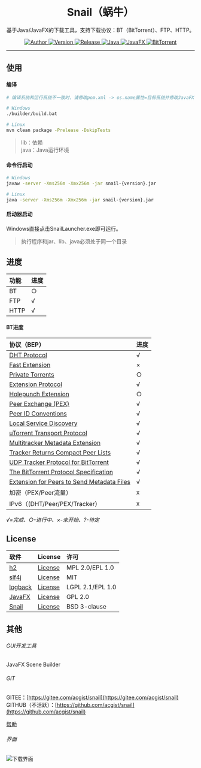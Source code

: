 <h1 align="center">Snail（蜗牛）</h1>

<p align="center">
基于Java/JavaFX的下载工具，支持下载协议：BT（BitTorrent）、FTP、HTTP。
</p>

<p align="center">
	<a target="_blank" href="https://www.acgist.com">
		<img alt="Author" src="https://img.shields.io/badge/Author-acgist-red.svg?style=flat-square" />
	</a>
	<a target="_blank" href="https://gitee.com/acgist/snail">
		<img alt="Version" src="https://img.shields.io/badge/Version-1.1.1-blue.svg?style=flat-square" />
	</a>
	<a target="_blank" href="https://gitee.com/acgist/snail/releases/v1.1.0">
		<img alt="Release" src="https://img.shields.io/badge/Release-1.1.0-blueviolet.svg?style=flat-square" />
	</a>
	<a target="_blank" href="https://openjdk.java.net/">
		<img alt="Java" src="https://img.shields.io/badge/Java-11-yellow.svg?style=flat-square" />
	</a>
	<a target="_blank" href="https://openjfx.io/">
		<img alt="JavaFX" src="https://img.shields.io/badge/JavaFX-11-green.svg?style=flat-square" />
	</a>
	<a target="_blank" href="https://www.bittorrent.org/beps/bep_0000.html">
		<img alt="BitTorrent" src="https://img.shields.io/badge/BitTorrent-BEP-orange.svg?style=flat-square" />
	</a>
</p>

----

## 使用

#### 编译

```bash
# 编译系统和运行系统不一致时，请修改pom.xml -> os.name属性=目标系统并修改JavaFX依赖，编译完成后可以删除lib目录中编译系统的JavaFX依赖。

# Windows
./builder/build.bat

# Linux
mvn clean package -Prelease -DskipTests
```

> lib：依赖  
> java：Java运行环境

#### 命令行启动

```bash
# Windows
javaw -server -Xms256m -Xmx256m -jar snail-{version}.jar

# Linux
java -server -Xms256m -Xmx256m -jar snail-{version}.jar
```

#### 启动器启动

Windows直接点击SnailLauncher.exe即可运行。

> 执行程序和jar、lib、java必须处于同一个目录

## 进度

|功能|进度|
|:-|:-|
|BT|○|
|FTP|√|
|HTTP|√|

#### BT进度

|协议（BEP）|进度|
|:-|:-|
|[DHT Protocol](http://www.bittorrent.org/beps/bep_0005.html)|√|
|[Fast Extension](http://www.bittorrent.org/beps/bep_0006.html)|×|
|[Private Torrents](http://www.bittorrent.org/beps/bep_0027.html)|○|
|[Extension Protocol](http://www.bittorrent.org/beps/bep_0010.html)|√|
|[Holepunch Extension](http://www.bittorrent.org/beps/bep_0055.html)|○|
|[Peer Exchange (PEX)](http://www.bittorrent.org/beps/bep_0011.html)|√|
|[Peer ID Conventions](http://www.bittorrent.org/beps/bep_0020.html)|√|
|[Local Service Discovery](http://www.bittorrent.org/beps/bep_0014.html)|√|
|[uTorrent Transport Protocol](http://www.bittorrent.org/beps/bep_0029.html)|√|
|[Multitracker Metadata Extension](http://www.bittorrent.org/beps/bep_0012.html)|√|
|[Tracker Returns Compact Peer Lists](http://www.bittorrent.org/beps/bep_0023.html)|√|
|[UDP Tracker Protocol for BitTorrent](http://www.bittorrent.org/beps/bep_0015.html)|√|
|[The BitTorrent Protocol Specification](http://www.bittorrent.org/beps/bep_0003.html)|√|
|[Extension for Peers to Send Metadata Files](http://www.bittorrent.org/beps/bep_0009.html)|√|
|加密（PEX/Peer流量）|x|
|IPv6（(DHT/Peer/PEX/Tracker）|x|

*√=完成、○-进行中、×-未开始、?-待定*

## License

|软件|License|许可|
|:-|:-|:-|
|[h2](http://www.h2database.com)|[License](http://www.h2database.com/html/license.html)|MPL 2.0/EPL 1.0|
|[slf4j](https://www.slf4j.org)|[License](https://www.slf4j.org/license.html)|MIT|
|[logback](https://logback.qos.ch)|[License](https://logback.qos.ch/license.html)|LGPL 2.1/EPL 1.0|
|[JavaFX](https://wiki.openjdk.java.net/display/OpenJFX/Main)|[License](http://openjdk.java.net/legal/gplv2+ce.html)|GPL 2.0|
|[Snail](https://gitee.com/acgist/snail)|[License](https://gitee.com/acgist/snail/blob/master/LICENSE)|BSD 3-clause|

## 其他

###### GUI开发工具

JavaFX Scene Builder

###### GIT

GITEE：[https://gitee.com/acgist/snail](https://gitee.com/acgist/snail)  
GITHUB（不活跃）：[https://github.com/acgist/snail](https://github.com/acgist/snail)

[帮助](https://gitee.com/acgist/snail/wikis)

###### 界面
![下载界面](https://static.acgist.com/resources/images/snail.png "下载界面")